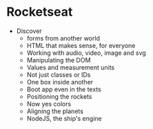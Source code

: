 # Rocketseat

* Discover
    * forms from another world
    * HTML that makes sense, for everyone
    * Working with audio, video, image and svg
    * Manipulating the DOM
    * Values and measurement units
    * Not just classes or IDs
    * One box inside another
    * Boot app even in the texts
    * Positioning the rockets
    * Now yes colors
    * Aligning the planets
    * NodeJS, the ship's engine
